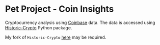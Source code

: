 # Pet Project - Coin Insights

Cryptocurrency analysis using [Coinbase](https://www.coinbase.com/) data. The data is accessed using [Historic-Crypto](https://pypi.org/project/Historic-Crypto/) Python package.

My fork of `Historic-Crypto` [here](https://github.com/agoncharova/Historic_Crypto) may be required.